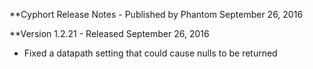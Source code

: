 **Cyphort Release Notes - Published by Phantom September 26, 2016


**Version 1.2.21 - Released September 26, 2016

* Fixed a datapath setting that could cause nulls to be returned
